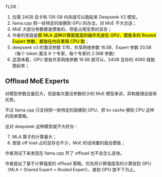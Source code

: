 TLDR：

1. 仅需 24GB 显卡和 136 GB 内存就可以跑起来 Deepseek V2 模型。
2. llama.cpp 把一些特定的层挪到 GPU 的办法，对 MoE 不大合适；
3. MoE 大部分参数都是摸鱼的，但是占用宝贵的显存；
4. 作者的思路是<mark>把 MLA 这种计算密度高的操作先放在 GPU，摸鱼多的 Routed Expert 参数，都放在内存里用 CPU 跑</mark>；
5. deepseek v3 的激活参数 37B，共享网络参数 16.5B、Expert 参数 20.5B（每个 token 激活 8 个专家，每个专家约 2.56B 参数）
6. 这意味着，GPU 里放共享网络参数 16.5B 就可以，24GB 显存的 4090 就能跑起来；

## Offload MoE Experts

对模型参数总量巨大，但是每次激活参数较少的 MoE 模型来讲，异构推理会挺有优势。

不过 llama.cpp 只支持把一些特定的层挪到 GPU、把 kv cache 挪到 CPU 这样的简单策略。

这对 deepseek 这种模型就不大好办：

7. MLA 算子的计算量大；
8. 按层 off load 占的显存也不少，MoE 的话闲置的就会摸鱼；

作者测试下来发现在 llama.cpp 开了 offload 也不会怎么变快。

作者提出了基于计算强度的 offload 策略。优先将计算强度高的计算放到 GPU（MLA > Shared Expert > Routed Expert），直到 GPU 放不下为止。


